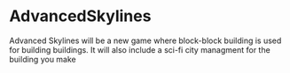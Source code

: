 # AdvancedSkylines

Advanced Skylines will be a new game where block-block building is used for building buildings. It will also include a sci-fi city managment for the building you make

